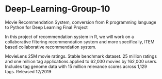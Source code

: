 # Deep-Learning-Group-10
Movie Recommendation System, conversion from R programming language to Python for Deep Learning Final Project

In this project of recommendation system in R, we will work on a collaborative filtering recommendation system and more specifically, ITEM based collaborative recommendation system.

MovieLens 25M movie ratings. Stable benchmark dataset. 25 million ratings and one million tag applications applied to 62,000 movies by 162,000 users. Includes tag genome data with 15 million relevance scores across 1,129 tags. Released 12/2019

